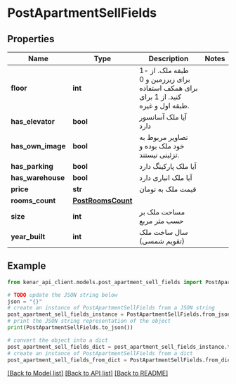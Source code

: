 # PostApartmentSellFields


## Properties

Name | Type | Description | Notes
------------ | ------------- | ------------- | -------------
**floor** | **int** | طبقه ملک. از -1 برای زیرزمین و 0 برای همکف استفاده کنید. از 1 برای طبقه اول و غیره. | 
**has_elevator** | **bool** | آیا ملک آسانسور دارد | 
**has_own_image** | **bool** | تصاویر مربوط به خود ملک بوده و تزئینی نیستند. | 
**has_parking** | **bool** | آیا ملک پارکینگ دارد | 
**has_warehouse** | **bool** | آیا ملک انباری دارد | 
**price** | **str** | قیمت ملک به تومان | 
**rooms_count** | [**PostRoomsCount**](PostRoomsCount.md) |  | 
**size** | **int** | مساحت ملک بر حسب متر مربع | 
**year_built** | **int** | سال ساخت ملک (تقویم شمسی) | 

## Example

```python
from kenar_api_client.models.post_apartment_sell_fields import PostApartmentSellFields

# TODO update the JSON string below
json = "{}"
# create an instance of PostApartmentSellFields from a JSON string
post_apartment_sell_fields_instance = PostApartmentSellFields.from_json(json)
# print the JSON string representation of the object
print(PostApartmentSellFields.to_json())

# convert the object into a dict
post_apartment_sell_fields_dict = post_apartment_sell_fields_instance.to_dict()
# create an instance of PostApartmentSellFields from a dict
post_apartment_sell_fields_from_dict = PostApartmentSellFields.from_dict(post_apartment_sell_fields_dict)
```
[[Back to Model list]](../README.md#documentation-for-models) [[Back to API list]](../README.md#documentation-for-api-endpoints) [[Back to README]](../README.md)


